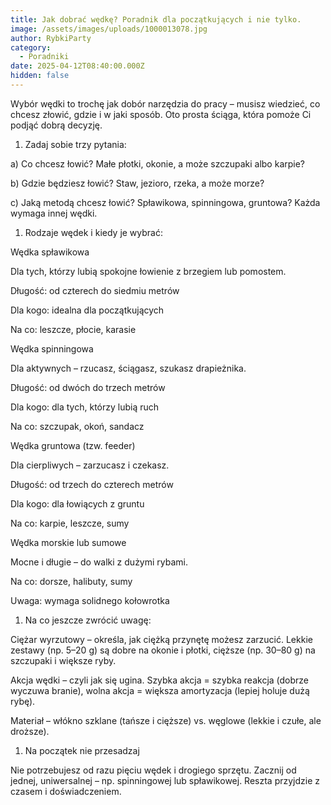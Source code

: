```yaml
---
title: Jak dobrać wędkę? Poradnik dla początkujących i nie tylko.
image: /assets/images/uploads/1000013078.jpg
author: RybkiParty
category:
  - Poradniki
date: 2025-04-12T08:40:00.000Z
hidden: false
---
```

Wybór wędki to trochę jak dobór narzędzia do pracy – musisz wiedzieć, co chcesz złowić, gdzie i w jaki sposób. Oto prosta ściąga, która pomoże Ci podjąć dobrą decyzję.  

1. Zadaj sobie trzy pytania:

a) Co chcesz łowić?
Małe płotki, okonie, a może szczupaki albo karpie?

b) Gdzie będziesz łowić?
Staw, jezioro, rzeka, a może morze?

c) Jaką metodą chcesz łowić?
Spławikowa, spinningowa, gruntowa? Każda wymaga innej wędki.

1. Rodzaje wędek i kiedy je wybrać:

Wędka spławikowa

Dla tych, którzy lubią spokojne łowienie z brzegiem lub pomostem.

Długość: od czterech do siedmiu metrów

Dla kogo: idealna dla początkujących

Na co: leszcze, płocie, karasie

Wędka spinningowa

Dla aktywnych – rzucasz, ściągasz, szukasz drapieżnika.

Długość: od dwóch do trzech metrów

Dla kogo: dla tych, którzy lubią ruch

Na co: szczupak, okoń, sandacz

Wędka gruntowa (tzw. feeder)

Dla cierpliwych – zarzucasz i czekasz.

Długość: od trzech do czterech metrów

Dla kogo: dla łowiących z gruntu

Na co: karpie, leszcze, sumy

Wędka morskie lub sumowe

Mocne i długie – do walki z dużymi rybami.

Na co: dorsze, halibuty, sumy

Uwaga: wymaga solidnego kołowrotka

1. Na co jeszcze zwrócić uwagę:

Ciężar wyrzutowy – określa, jak ciężką przynętę możesz zarzucić. Lekkie zestawy (np. 5–20 g) są dobre na okonie i płotki, cięższe (np. 30–80 g) na szczupaki i większe ryby.

Akcja wędki – czyli jak się ugina. Szybka akcja = szybka reakcja (dobrze wyczuwa branie), wolna akcja = większa amortyzacja (lepiej holuje dużą rybę).

Materiał – włókno szklane (tańsze i cięższe) vs. węglowe (lekkie i czułe, ale droższe).

1. Na początek nie przesadzaj

Nie potrzebujesz od razu pięciu wędek i drogiego sprzętu. Zacznij od jednej, uniwersalnej – np. spinningowej lub spławikowej. Reszta przyjdzie z czasem i doświadczeniem.
